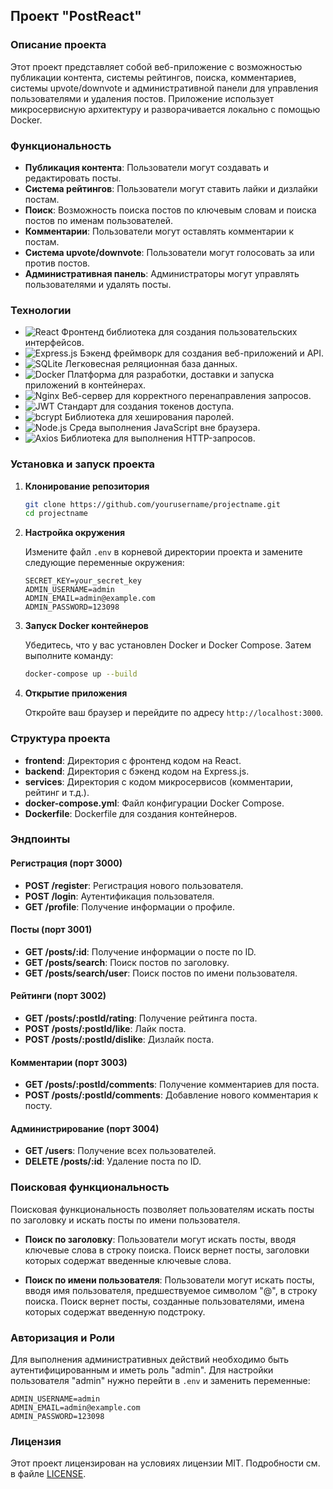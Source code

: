 ## Проект "PostReact"

### Описание проекта

Этот проект представляет собой веб-приложение с возможностью публикации контента, системы рейтингов, поиска, комментариев, системы upvote/downvote и административной панели для управления пользователями и удаления постов. Приложение использует микросервисную архитектуру и разворачивается локально с помощью Docker.

### Функциональность

- **Публикация контента**: Пользователи могут создавать и редактировать посты.
- **Система рейтингов**: Пользователи могут ставить лайки и дизлайки постам.
- **Поиск**: Возможность поиска постов по ключевым словам и поиска постов по именам пользователей.
- **Комментарии**: Пользователи могут оставлять комментарии к постам.
- **Система upvote/downvote**: Пользователи могут голосовать за или против постов.
- **Административная панель**: Администраторы могут управлять пользователями и удалять посты.

### Технологии

- ![React](https://img.shields.io/badge/-React-61DAFB?logo=react&logoColor=white&style=flat) Фронтенд библиотека для создания пользовательских интерфейсов.
- ![Express.js](https://img.shields.io/badge/-Express.js-000000?logo=express&logoColor=white&style=flat) Бэкенд фреймворк для создания веб-приложений и API.
- ![SQLite](https://img.shields.io/badge/-SQLite-003B57?logo=sqlite&logoColor=white&style=flat) Легковесная реляционная база данных.
- ![Docker](https://img.shields.io/badge/-Docker-2496ED?logo=docker&logoColor=white&style=flat) Платформа для разработки, доставки и запуска приложений в контейнерах.
- ![Nginx](https://img.shields.io/badge/-Nginx-339933?logo=nginx&logoColor=white&style=flat) Веб-сервер для корректного перенаправления запросов.
- ![JWT](https://img.shields.io/badge/-JWT-000000?logo=json-web-tokens&logoColor=white&style=flat) Стандарт для создания токенов доступа.
- ![bcrypt](https://img.shields.io/badge/-bcrypt-003A70?logo=shield&logoColor=white&style=flat) Библиотека для хеширования паролей.
- ![Node.js](https://img.shields.io/badge/-Node.js-339933?logo=node.js&logoColor=white&style=flat) Среда выполнения JavaScript вне браузера.
- ![Axios](https://img.shields.io/badge/-Axios-671DD7?logo=axios&logoColor=white&style=flat) Библиотека для выполнения HTTP-запросов.

### Установка и запуск проекта

1. **Клонирование репозитория**

   ```bash
   git clone https://github.com/yourusername/projectname.git
   cd projectname
   ```

2. **Настройка окружения**

   Измените файл `.env` в корневой директории проекта и замените следующие переменные окружения:

   ```plaintext
   SECRET_KEY=your_secret_key
   ADMIN_USERNAME=admin
   ADMIN_EMAIL=admin@example.com
   ADMIN_PASSWORD=123098
   ```

3. **Запуск Docker контейнеров**

   Убедитесь, что у вас установлен Docker и Docker Compose. Затем выполните команду:

   ```bash
   docker-compose up --build
   ```

4. **Открытие приложения**

   Откройте ваш браузер и перейдите по адресу `http://localhost:3000`.

### Структура проекта

- **frontend**: Директория с фронтенд кодом на React.
- **backend**: Директория с бэкенд кодом на Express.js.
- **services**: Директория с кодом микросервисов (комментарии, рейтинг и т.д.).
- **docker-compose.yml**: Файл конфигурации Docker Compose.
- **Dockerfile**: Dockerfile для создания контейнеров.

### Эндпоинты

#### Регистрация (порт 3000)

- **POST /register**: Регистрация нового пользователя.
- **POST /login**: Аутентификация пользователя.
- **GET /profile**: Получение информации о профиле.

#### Посты (порт 3001)

- **GET /posts/:id**: Получение информации о посте по ID.
- **GET /posts/search**: Поиск постов по заголовку.
- **GET /posts/search/user**: Поиск постов по имени пользователя.

#### Рейтинги (порт 3002)

- **GET /posts/:postId/rating**: Получение рейтинга поста.
- **POST /posts/:postId/like**: Лайк поста.
- **POST /posts/:postId/dislike**: Дизлайк поста.

#### Комментарии (порт 3003)

- **GET /posts/:postId/comments**: Получение комментариев для поста.
- **POST /posts/:postId/comments**: Добавление нового комментария к посту.

#### Администрирование (порт 3004)

- **GET /users**: Получение всех пользователей.
- **DELETE /posts/:id**: Удаление поста по ID.

### Поисковая функциональность

Поисковая функциональность позволяет пользователям искать посты по заголовку и искать посты по имени пользователя.

- **Поиск по заголовку**: Пользователи могут искать посты, вводя ключевые слова в строку поиска. Поиск вернет посты, заголовки которых содержат введенные ключевые слова.

- **Поиск по имени пользователя**: Пользователи могут искать посты, вводя имя пользователя, предшествуемое символом "@", в строку поиска. Поиск вернет посты, созданные пользователями, имена которых содержат введенную подстроку.

### Авторизация и Роли

Для выполнения административных действий необходимо быть аутентифицированным и иметь роль "admin".
Для настройки пользователя "admin" нужно перейти в `.env` и заменить переменные:

```
ADMIN_USERNAME=admin
ADMIN_EMAIL=admin@example.com
ADMIN_PASSWORD=123098
```

### Лицензия

Этот проект лицензирован на условиях лицензии MIT. Подробности см. в файле [LICENSE](../LICENSE).
